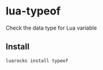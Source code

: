 # lua-typeof
Check the data type for Lua variable

## Install

```shell
luarocks install typeof
```
